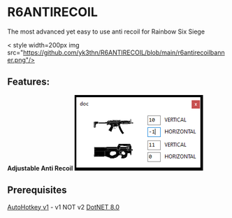 # R6ANTIRECOIL
The most advanced yet easy to use anti recoil for Rainbow Six Siege

< style width=200px img src="https://github.com/yk3thn/R6ANTIRECOIL/blob/main/r6antirecoilbanner.png"/>

## Features:

**Adjustable Anti Recoil**
<img src="https://github.com/yk3thn/R6ANTIRECOIL/blob/main/adjustableantirecoil.PNG"/>

## Prerequisites

[AutoHotkey v1](https://www.autohotkey.com) - v1 NOT v2
[DotNET 8.0](https://dotnet.microsoft.com/en-us/download/dotnet/thank-you/runtime-desktop-8.0.7-windows-x64-installer)
